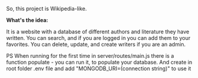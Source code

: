 So, this project is Wikipedia-like.

**What's the idea:**

It is a website with a database of different authors and literature they have written. You can search, and if you are logged in you can add them to your favorites. You can delete, update, and create writers if you are an admin.

PS
When running for the first time in server/routes/main.js there is a function populate - you can run it, to populate your database.
And create in root folder .env file and add "MONGODB_URI=(connection string)" to use it  
